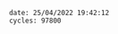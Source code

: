 

                date: 25/04/2022 19:42:12
                cycles: 97800

                         